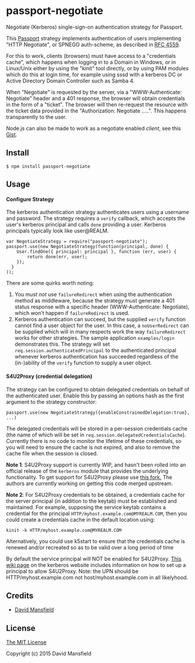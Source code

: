 passport-negotiate
============================

Negotiate (Kerberos) single-sign-on authentication strategy for Passport.

This [Passport](http://passportjs.org/) strategy implements authentication of users 
implementing "HTTP Negotiate", or SPNEGO auth-scheme, as described in 
[RFC 4559](https://www.ietf.org/rfc/rfc4559.txt).

For this to work, clients (browsers) must have access to a "credentials cache", which 
happens when logging in to a Domain in Windows, or in Linux/Unix either by
using the "kinit" tool directly, or by using PAM modules which do this at login
time, for example using sssd with a kerberos DC or Active Directory Domain Controller
such as Samba 4.

When "Negotiate" is requested by the server, via a "WWW-Authenticate: Negotiate" 
header and a 401 response, the browser will obtain credentials in the form of
a "ticket".  The browser will then re-request the resource with the ticket
data provided in the "Authorization: Negotiate .....".  This happens 
transparently to the user.

Node.js can also be made to work as a negotiate enabled _client_, see this [Gist](https://gist.github.com/dmansfield/c75817dcacc2393da0a7).

## Install

    $ npm install passport-negotiate

## Usage

#### Configure Strategy

The kerberos authentication strategy authenticates users using a username and
password.  The strategy requires a `verify` callback, which accepts the user's
kerberos principal and calls `done` providing a user. Kerberos principals 
typically look like user@REALM.

    var NegotiateStrategy = require("passport-negotiate");
    passport.use(new NegotiateStrategy(function(principal, done) {
        User.findOne({ principal: principal }, function (err, user) {
            return done(err, user);
        });
      }
    ));

There are some quirks worth noting:

1. You _must not_ use `failureRedirect` when using the authentication method 
as middleware, because the strategy must generate a 401 status response with 
a specific header (WWW-Authenticate: Negotiate), which won't happen if 
`failureRedirect` is used.
2. Kerberos authentication can succeed, but the supplied `verify` function 
cannot find a user object for the user.  In this case, a `noUserRedirect` can
be supplied which will in many respects work the way `failureRedirect` works
for other strategies. The sample application `examples/login` demonstrates this.
The strategy will set `req.session.authenticatedPrincipal` to the authenticated 
principal whenever kerberos authentication has succeeded regardless of the 
(in-)ability of the `verify` function to supply a user object.

#### S4U2Proxy (credential delegation)

The strategy can be configured to obtain delegated credentials on 
behalf of the authenticated user.  Enable this by passing an options hash as
the first argument to the strategy constructor:

    passport.use(new NegotiateStrategy({enableConstrainedDelegation:true}, ...) 

The delegated credentials will be stored in a per-session credentials
cache (the name of which will be set in `req.session.delegatedCredentialsCache`).
Currently there is no code to monitor the lifetime of these credentials, so you will
need to ensure the cache is not expired, and also to remove the cache file
when the session is closed.

**Note 1**: S4U2Proxy support is currently WIP, and hasn't been rolled into an 
official release of the `kerberos` module that provides the underlying functionality.
To get support for S4U2Proxy please use [this fork.](https://github.com/dmansfield/kerberos/tree/s4u)
The authors are currently working on getting this code merged upstream.

**Note 2**: For S4U2Proxy credentials to be obtained, a credentials cache for the
server principal (in addition to the keytab) must be established and maintained. 
For example, supposing the service keytab contains a credential for the principal
`HTTP/myhost.example.com@MYREALM.COM`, then you could create a credentials cache
in the default location using:

    kinit -k HTTP/myhost.example.com@MYREALM.COM

Alternatively, you could use k5start to ensure that the credentials cache is renewed
and/or recreated so as to be valid over a long period of time

By default the service principal will NOT be enabled for S4U2Proxy. 
[This wiki page](http://k5wiki.kerberos.org/wiki/Manual_Testing#Services4User_testing)
on the kerberos website includes information on how to set up a principal
to allow S4U2Proxy. Note: the UPN should be HTTP/myhost.example.com not host/myhost.example.com
in all likelyhood.

## Credits

  - [David Mansfield](http://github.com/dmansfield)
  
## License

[The MIT License](http://opensource.org/licenses/MIT)

Copyright (c) 2015 David Mansfield
